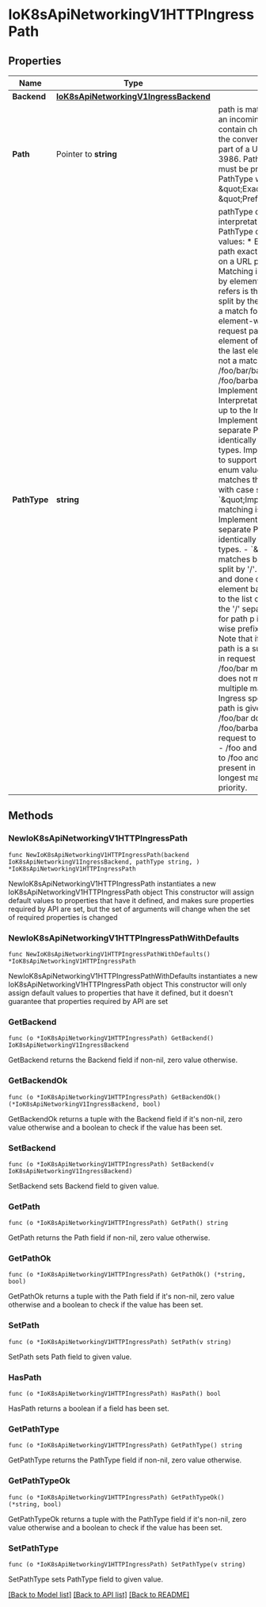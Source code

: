 # IoK8sApiNetworkingV1HTTPIngressPath

## Properties

Name | Type | Description | Notes
------------ | ------------- | ------------- | -------------
**Backend** | [**IoK8sApiNetworkingV1IngressBackend**](IoK8sApiNetworkingV1IngressBackend.md) |  | 
**Path** | Pointer to **string** | path is matched against the path of an incoming request. Currently it can contain characters disallowed from the conventional \&quot;path\&quot; part of a URL as defined by RFC 3986. Paths must begin with a &#39;/&#39; and must be present when using PathType with value \&quot;Exact\&quot; or \&quot;Prefix\&quot;. | [optional] 
**PathType** | **string** | pathType determines the interpretation of the path matching. PathType can be one of the following values: * Exact: Matches the URL path exactly. * Prefix: Matches based on a URL path prefix split by &#39;/&#39;. Matching is   done on a path element by element basis. A path element refers is the   list of labels in the path split by the &#39;/&#39; separator. A request is a   match for path p if every p is an element-wise prefix of p of the   request path. Note that if the last element of the path is a substring   of the last element in request path, it is not a match (e.g. /foo/bar   matches /foo/bar/baz, but does not match /foo/barbaz). * ImplementationSpecific: Interpretation of the Path matching is up to   the IngressClass. Implementations can treat this as a separate PathType   or treat it identically to Prefix or Exact path types. Implementations are required to support all path types.  Possible enum values:  - &#x60;\&quot;Exact\&quot;&#x60; matches the URL path exactly and with case sensitivity.  - &#x60;\&quot;ImplementationSpecific\&quot;&#x60; matching is up to the IngressClass. Implementations can treat this as a separate PathType or treat it identically to Prefix or Exact path types.  - &#x60;\&quot;Prefix\&quot;&#x60; matches based on a URL path prefix split by &#39;/&#39;. Matching is case sensitive and done on a path element by element basis. A path element refers to the list of labels in the path split by the &#39;/&#39; separator. A request is a match for path p if every p is an element-wise prefix of p of the request path. Note that if the last element of the path is a substring of the last element in request path, it is not a match (e.g. /foo/bar matches /foo/bar/baz, but does not match /foo/barbaz). If multiple matching paths exist in an Ingress spec, the longest matching path is given priority. Examples: - /foo/bar does not match requests to /foo/barbaz - /foo/bar matches request to /foo/bar and /foo/bar/baz - /foo and /foo/ both match requests to /foo and /foo/. If both paths are present in an Ingress spec, the longest matching path (/foo/) is given priority. | 

## Methods

### NewIoK8sApiNetworkingV1HTTPIngressPath

`func NewIoK8sApiNetworkingV1HTTPIngressPath(backend IoK8sApiNetworkingV1IngressBackend, pathType string, ) *IoK8sApiNetworkingV1HTTPIngressPath`

NewIoK8sApiNetworkingV1HTTPIngressPath instantiates a new IoK8sApiNetworkingV1HTTPIngressPath object
This constructor will assign default values to properties that have it defined,
and makes sure properties required by API are set, but the set of arguments
will change when the set of required properties is changed

### NewIoK8sApiNetworkingV1HTTPIngressPathWithDefaults

`func NewIoK8sApiNetworkingV1HTTPIngressPathWithDefaults() *IoK8sApiNetworkingV1HTTPIngressPath`

NewIoK8sApiNetworkingV1HTTPIngressPathWithDefaults instantiates a new IoK8sApiNetworkingV1HTTPIngressPath object
This constructor will only assign default values to properties that have it defined,
but it doesn't guarantee that properties required by API are set

### GetBackend

`func (o *IoK8sApiNetworkingV1HTTPIngressPath) GetBackend() IoK8sApiNetworkingV1IngressBackend`

GetBackend returns the Backend field if non-nil, zero value otherwise.

### GetBackendOk

`func (o *IoK8sApiNetworkingV1HTTPIngressPath) GetBackendOk() (*IoK8sApiNetworkingV1IngressBackend, bool)`

GetBackendOk returns a tuple with the Backend field if it's non-nil, zero value otherwise
and a boolean to check if the value has been set.

### SetBackend

`func (o *IoK8sApiNetworkingV1HTTPIngressPath) SetBackend(v IoK8sApiNetworkingV1IngressBackend)`

SetBackend sets Backend field to given value.


### GetPath

`func (o *IoK8sApiNetworkingV1HTTPIngressPath) GetPath() string`

GetPath returns the Path field if non-nil, zero value otherwise.

### GetPathOk

`func (o *IoK8sApiNetworkingV1HTTPIngressPath) GetPathOk() (*string, bool)`

GetPathOk returns a tuple with the Path field if it's non-nil, zero value otherwise
and a boolean to check if the value has been set.

### SetPath

`func (o *IoK8sApiNetworkingV1HTTPIngressPath) SetPath(v string)`

SetPath sets Path field to given value.

### HasPath

`func (o *IoK8sApiNetworkingV1HTTPIngressPath) HasPath() bool`

HasPath returns a boolean if a field has been set.

### GetPathType

`func (o *IoK8sApiNetworkingV1HTTPIngressPath) GetPathType() string`

GetPathType returns the PathType field if non-nil, zero value otherwise.

### GetPathTypeOk

`func (o *IoK8sApiNetworkingV1HTTPIngressPath) GetPathTypeOk() (*string, bool)`

GetPathTypeOk returns a tuple with the PathType field if it's non-nil, zero value otherwise
and a boolean to check if the value has been set.

### SetPathType

`func (o *IoK8sApiNetworkingV1HTTPIngressPath) SetPathType(v string)`

SetPathType sets PathType field to given value.



[[Back to Model list]](../README.md#documentation-for-models) [[Back to API list]](../README.md#documentation-for-api-endpoints) [[Back to README]](../README.md)


